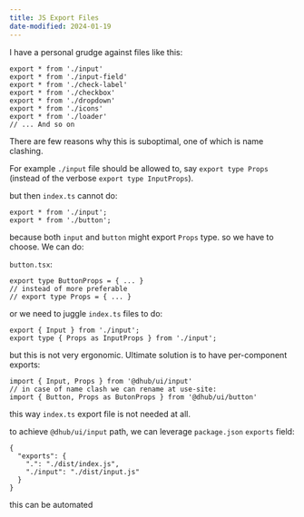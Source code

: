 ```yaml
---
title: JS Export Files
date-modified: 2024-01-19
---
```


I have a personal grudge against files like this:

```
export * from './input'
export * from './input-field'
export * from './check-label'
export * from './checkbox'
export * from './dropdown'
export * from './icons'
export * from './loader'
// ... And so on
```

There are few reasons why this is suboptimal, one of which is name clashing.

For example `./input` file should be allowed to, say `export type Props` (instead of the verbose `export type InputProps`).

but then `index.ts` cannot do:
```
export * from './input';
export * from './button';
```

because both `input` and `button` might export `Props` type.
so we have to choose. We can do:

`button.tsx`:
```
export type ButtonProps = { ... }
// instead of more preferable
// export type Props = { ... }
```

or we need to juggle `index.ts` files to do:
```
export { Input } from './input';
export type { Props as InputProps } from './input';
```

but this is not very ergonomic. Ultimate solution is to have
per-component exports:

```
import { Input, Props } from '@dhub/ui/input'
// in case of name clash we can rename at use-site:
import { Button, Props as ButonProps } from '@dhub/ui/button'
```

this way `index.ts` export file is not needed at all.

to achieve `@dhub/ui/input` path, we can leverage `package.json` `exports` field:
```
{
  "exports": {
    ".": "./dist/index.js",
    "./input": "./dist/input.js"
  }
}
```

this can be automated

